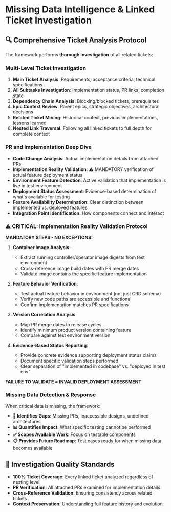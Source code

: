 # Missing Data Intelligence & Linked Ticket Investigation

## 🔍 Comprehensive Ticket Analysis Protocol

The framework performs **thorough investigation** of all related tickets:

### Multi-Level Ticket Investigation
1. **Main Ticket Analysis**: Requirements, acceptance criteria, technical specifications
2. **All Subtasks Investigation**: Implementation status, PR links, completion state
3. **Dependency Chain Analysis**: Blocking/blocked tickets, prerequisites
4. **Epic Context Review**: Parent epics, strategic objectives, architectural decisions
5. **Related Ticket Mining**: Historical context, previous implementations, lessons learned
6. **Nested Link Traversal**: Following all linked tickets to full depth for complete context

### PR and Implementation Deep Dive
- **Code Change Analysis**: Actual implementation details from attached PRs
- **Implementation Reality Validation**: ⚠️ MANDATORY verification of actual feature deployment status
- **Environment Feature Detection**: Active validation that implementation is live in test environment
- **Deployment Status Assessment**: Evidence-based determination of what's available for testing
- **Feature Availability Determination**: Clear distinction between implemented vs. deployed features
- **Integration Point Identification**: How components connect and interact

### ⚠️ CRITICAL: Implementation Reality Validation Protocol

**MANDATORY STEPS - NO EXCEPTIONS:**

1. **Container Image Analysis**: 
   - Extract running controller/operator image digests from test environment
   - Cross-reference image build dates with PR merge dates
   - Validate image contains the specific feature implementation

2. **Feature Behavior Verification**:
   - Test actual feature behavior in environment (not just CRD schema)
   - Verify new code paths are accessible and functional
   - Confirm implementation matches PR specifications

3. **Version Correlation Analysis**:
   - Map PR merge dates to release cycles
   - Identify minimum product version containing feature
   - Compare against test environment version

4. **Evidence-Based Status Reporting**:
   - Provide concrete evidence supporting deployment status claims
   - Document specific validation steps performed
   - Clear separation of "implemented in codebase" vs. "deployed in test env"

**FAILURE TO VALIDATE = INVALID DEPLOYMENT ASSESSMENT**

### Missing Data Detection & Response
When critical data is missing, the framework:
- **🚨 Identifies Gaps**: Missing PRs, inaccessible designs, undefined architectures
- **📊 Quantifies Impact**: What specific testing cannot be performed
- **✅ Scopes Available Work**: Focus on testable components
- **📋 Provides Future Roadmap**: Test cases ready for when missing data becomes available

## 🎯 Investigation Quality Standards

- **100% Ticket Coverage**: Every linked ticket analyzed regardless of nesting level
- **PR Verification**: All attached PRs examined for implementation details
- **Cross-Reference Validation**: Ensuring consistency across related tickets
- **Context Preservation**: Understanding full feature history and evolution